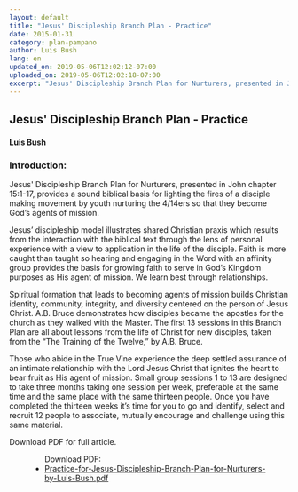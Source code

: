 ```yaml
---
layout: default
title: "Jesus' Discipleship Branch Plan - Practice"
date: 2015-01-31
category: plan-pampano
author: Luis Bush
lang: en
updated_on: 2019-05-06T12:02:12-07:00
uploaded_on: 2019-05-06T12:02:18-07:00
excerpt: "Jesus' Discipleship Branch Plan for Nurturers, presented in John chapter 15:1-17, provides a sound biblical basis for lighting the fires of a disciple making movement by youth nurturing the 4/14ers so that they become God’s agents of mission. Jesus’ discipleship model illustrates shared Christian praxis which results from the interaction with the biblical text through the lens of personal experience with a view to application in the life of the disciple. Faith is more caught than taught so hearing and engaging in the Word with an affinity group provides the basis for growing faith to serve in God’s Kingdom purposes as His agent of mission. We learn best through relationships."
---
```

<article class="document-container" data-publication-date="{{page.date}}" data-uploaded-on="{{page.uploaded_on}}" data-updated-on="{{page.updated_on}}" data-category="{{page.category}}">
  <h1>Jesus' Discipleship Branch Plan - Practice</h1>
  <h4>Luis Bush</h4>

  <h3>Introduction:</h3>
<p>Jesus' Discipleship Branch Plan for Nurturers, presented in John chapter 15:1-17, provides a sound biblical basis for lighting the fires of a disciple making movement by youth nurturing the 4/14ers so that they become God’s agents of mission.</p>

<p>Jesus’ discipleship model illustrates shared Christian praxis which results from the interaction with the biblical text through the lens of personal experience with a view to application in the life of the disciple. Faith is more caught than taught so hearing and engaging in the Word with an affinity group provides the basis for growing faith to serve in God’s Kingdom purposes as His agent of mission. We learn best through relationships.</p>

<p>Spiritual formation that leads to becoming agents of mission builds Christian identity, community, integrity, and diversity centered on the person of Jesus Christ. A.B. Bruce demonstrates how disciples became the apostles for the church as they walked with the Master. The first 13 sessions in this Branch Plan are all about lessons from the life of Christ for new disciples, taken from the “The Training of the Twelve,” by A.B. Bruce.</p>

<p>Those who abide in the True Vine experience the deep settled assurance of an intimate relationship with the Lord Jesus Christ that ignites the heart to bear fruit as His agent of mission. Small group sessions 1 to 13 are designed to take three months taking one session per week, preferable at the same time and the same place with the same thirteen people. Once you have completed the thirteen weeks it’s time for you to go and identify, select and recruit 12 people to associate, mutually encourage and challenge using this same material.</p>

<p>Download PDF for full article.</p>

  <figure class="resource-links">
    <ul>Download PDF:
      <li><a href="{{ site.baseurl }}/assets/pdf/2015-01-31/Practice-for-Jesus-Discipleship-Branch-Plan-for-Nurturers-by-Luis-Bush.pdf">Practice-for-Jesus-Discipleship-Branch-Plan-for-Nurturers-by-Luis-Bush.pdf</a></li>
    </ul>
  </figure>
</article>
